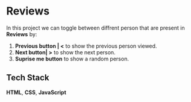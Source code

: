 # Reviews
In this project we can toggle between diffrent person that are present in **Reviews** by:
1. **Previous button | <** to show the previous person viewed.
2. **Next button| >** to show the next person.
3. **Suprise me button** to show a random person. 


## Tech Stack
**HTML**, **CSS**, **JavaScript**
